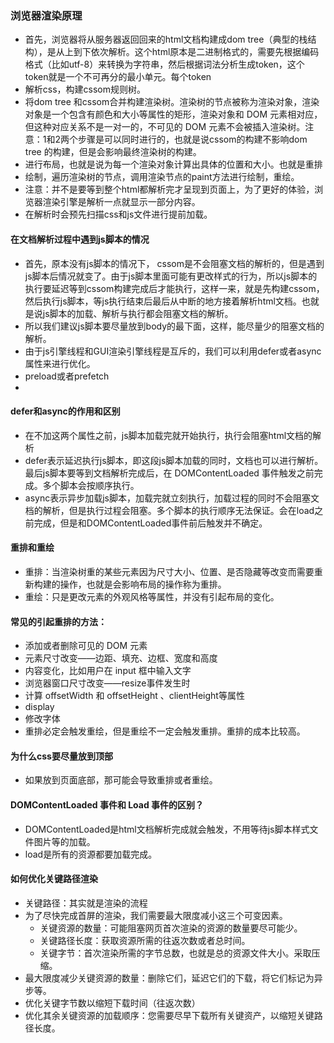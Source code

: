 ### 浏览器渲染原理

- 首先，浏览器将从服务器返回回来的html文档构建成dom tree（典型的栈结构），是从上到下依次解析。这个html原本是二进制格式的，需要先根据编码格式（比如utf-8）来转换为字符串，然后根据词法分析生成token，这个token就是一个不可再分的最小单元。每个token
- 解析css，构建cssom规则树。
- 将dom tree 和cssom合并构建渲染树。渲染树的节点被称为渲染对象，渲染对象是一个包含有颜色和大小等属性的矩形，渲染对象和 DOM 元素相对应，但这种对应关系不是一对一的，不可见的 DOM 元素不会被插入渲染树。注意：1和2两个步骤是可以同时进行的，也就是说cssom的构建不影响dom tree 的构建，但是会影响最终渲染树的构建。
- 进行布局，也就是说为每一个渲染对象计算出具体的位置和大小。也就是重排
- 绘制，遍历渲染树的节点，调用渲染节点的paint方法进行绘制，重绘。
- 注意：并不是要等到整个html都解析完才呈现到页面上，为了更好的体验，浏览器渲染引擎是解析一点就显示一部分内容。
- 在解析时会预先扫描css和js文件进行提前加载。

#### 在文档解析过程中遇到js脚本的情况

- 首先，原本没有js脚本的情况下， cssom是不会阻塞文档的解析的，但是遇到js脚本后情况就变了。由于js脚本里面可能有更改样式的行为，所以js脚本的执行要延迟等到cssom构建完成后才能执行，这样一来，就是先构建cssom，然后执行js脚本，等js执行结束后最后从中断的地方接着解析html文档。也就是说js脚本的加载、解析与执行都会阻塞文档的解析。
- 所以我们建议js脚本要尽量放到body的最下面，这样，能尽量少的阻塞文档的解析。
- 由于js引擎线程和GUI渲染引擎线程是互斥的，我们可以利用defer或者async属性来进行优化。
- preload或者prefetch
- 
#### defer和async的作用和区别
- 在不加这两个属性之前，js脚本加载完就开始执行，执行会阻塞html文档的解析
- defer表示延迟执行js脚本，即这段js脚本加载的同时，文档也可以进行解析。最后js脚本要等到文档解析完成后，在 DOMContentLoaded 事件触发之前完成。多个脚本会按顺序执行。
- async表示异步加载js脚本，加载完就立刻执行，加载过程的同时不会阻塞文档的解析，但是执行过程会阻塞。多个脚本的执行顺序无法保证。会在load之前完成，但是和DOMContentLoaded事件前后触发并不确定。

#### 重排和重绘
- 重排：当渲染树重的某些元素因为尺寸大小、位置、是否隐藏等改变而需要重新构建的操作，也就是会影响布局的操作称为重排。
- 重绘：只是更改元素的外观风格等属性，并没有引起布局的变化。

#### 常见的引起重排的方法：
- 添加或者删除可见的 DOM 元素
- 元素尺寸改变——边距、填充、边框、宽度和高度
- 内容变化，比如用户在 input 框中输入文字
- 浏览器窗口尺寸改变——resize事件发生时
- 计算 offsetWidth 和 offsetHeight 、clientHeight等属性
- display
- 修改字体
- 重排必定会触发重绘，但是重绘不一定会触发重排。重排的成本比较高。

#### 为什么css要尽量放到顶部

- 如果放到页面底部，那可能会导致重排或者重绘。

#### DOMContentLoaded 事件和 Load 事件的区别？
- DOMContentLoaded是html文档解析完成就会触发，不用等待js脚本样式文件图片等的加载。
- load是所有的资源都要加载完成。

#### 如何优化关键路径渲染
- 关键路径：其实就是渲染的流程
- 为了尽快完成首屏的渲染，我们需要最大限度减小这三个可变因素。
  - 关键资源的数量：可能阻塞网页首次渲染的资源的数量要尽可能少。
  - 关键路径长度：获取资源所需的往返次数或者总时间。
  - 关键字节：首次渲染所需的字节总数，也就是总的资源文件大小。采取压缩。
- 最大限度减少关键资源的数量：删除它们，延迟它们的下载，将它们标记为异步等。
- 优化关键字节数以缩短下载时间（往返次数）
- 优化其余关键资源的加载顺序：您需要尽早下载所有关键资产，以缩短关键路径长度。
